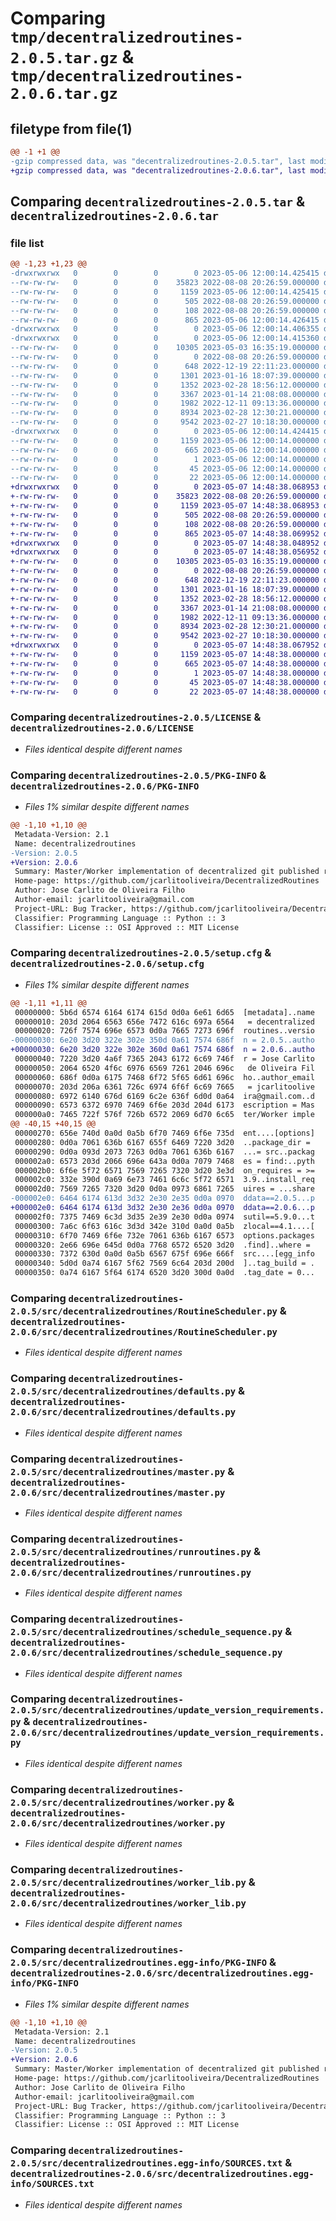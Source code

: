 # Comparing `tmp/decentralizedroutines-2.0.5.tar.gz` & `tmp/decentralizedroutines-2.0.6.tar.gz`

## filetype from file(1)

```diff
@@ -1 +1 @@
-gzip compressed data, was "decentralizedroutines-2.0.5.tar", last modified: Sat May  6 12:00:14 2023, max compression
+gzip compressed data, was "decentralizedroutines-2.0.6.tar", last modified: Sun May  7 14:48:38 2023, max compression
```

## Comparing `decentralizedroutines-2.0.5.tar` & `decentralizedroutines-2.0.6.tar`

### file list

```diff
@@ -1,23 +1,23 @@
-drwxrwxrwx   0        0        0        0 2023-05-06 12:00:14.425415 decentralizedroutines-2.0.5/
--rw-rw-rw-   0        0        0    35823 2022-08-08 20:26:59.000000 decentralizedroutines-2.0.5/LICENSE
--rw-rw-rw-   0        0        0     1159 2023-05-06 12:00:14.425415 decentralizedroutines-2.0.5/PKG-INFO
--rw-rw-rw-   0        0        0      505 2022-08-08 20:26:59.000000 decentralizedroutines-2.0.5/README.md
--rw-rw-rw-   0        0        0      108 2022-08-08 20:26:59.000000 decentralizedroutines-2.0.5/pyproject.toml
--rw-rw-rw-   0        0        0      865 2023-05-06 12:00:14.426415 decentralizedroutines-2.0.5/setup.cfg
-drwxrwxrwx   0        0        0        0 2023-05-06 12:00:14.406355 decentralizedroutines-2.0.5/src/
-drwxrwxrwx   0        0        0        0 2023-05-06 12:00:14.415360 decentralizedroutines-2.0.5/src/decentralizedroutines/
--rw-rw-rw-   0        0        0    10305 2023-05-03 16:35:19.000000 decentralizedroutines-2.0.5/src/decentralizedroutines/RoutineScheduler.py
--rw-rw-rw-   0        0        0        0 2022-08-08 20:26:59.000000 decentralizedroutines-2.0.5/src/decentralizedroutines/__init__.py
--rw-rw-rw-   0        0        0      648 2022-12-19 22:11:23.000000 decentralizedroutines-2.0.5/src/decentralizedroutines/defaults.py
--rw-rw-rw-   0        0        0     1301 2023-01-16 18:07:39.000000 decentralizedroutines-2.0.5/src/decentralizedroutines/master.py
--rw-rw-rw-   0        0        0     1352 2023-02-28 18:56:12.000000 decentralizedroutines-2.0.5/src/decentralizedroutines/runroutines.py
--rw-rw-rw-   0        0        0     3367 2023-01-14 21:08:08.000000 decentralizedroutines-2.0.5/src/decentralizedroutines/schedule_sequence.py
--rw-rw-rw-   0        0        0     1982 2022-12-11 09:13:36.000000 decentralizedroutines-2.0.5/src/decentralizedroutines/update_version_requirements.py
--rw-rw-rw-   0        0        0     8934 2023-02-28 12:30:21.000000 decentralizedroutines-2.0.5/src/decentralizedroutines/worker.py
--rw-rw-rw-   0        0        0     9542 2023-02-27 10:18:30.000000 decentralizedroutines-2.0.5/src/decentralizedroutines/worker_lib.py
-drwxrwxrwx   0        0        0        0 2023-05-06 12:00:14.424415 decentralizedroutines-2.0.5/src/decentralizedroutines.egg-info/
--rw-rw-rw-   0        0        0     1159 2023-05-06 12:00:14.000000 decentralizedroutines-2.0.5/src/decentralizedroutines.egg-info/PKG-INFO
--rw-rw-rw-   0        0        0      665 2023-05-06 12:00:14.000000 decentralizedroutines-2.0.5/src/decentralizedroutines.egg-info/SOURCES.txt
--rw-rw-rw-   0        0        0        1 2023-05-06 12:00:14.000000 decentralizedroutines-2.0.5/src/decentralizedroutines.egg-info/dependency_links.txt
--rw-rw-rw-   0        0        0       45 2023-05-06 12:00:14.000000 decentralizedroutines-2.0.5/src/decentralizedroutines.egg-info/requires.txt
--rw-rw-rw-   0        0        0       22 2023-05-06 12:00:14.000000 decentralizedroutines-2.0.5/src/decentralizedroutines.egg-info/top_level.txt
+drwxrwxrwx   0        0        0        0 2023-05-07 14:48:38.068953 decentralizedroutines-2.0.6/
+-rw-rw-rw-   0        0        0    35823 2022-08-08 20:26:59.000000 decentralizedroutines-2.0.6/LICENSE
+-rw-rw-rw-   0        0        0     1159 2023-05-07 14:48:38.068953 decentralizedroutines-2.0.6/PKG-INFO
+-rw-rw-rw-   0        0        0      505 2022-08-08 20:26:59.000000 decentralizedroutines-2.0.6/README.md
+-rw-rw-rw-   0        0        0      108 2022-08-08 20:26:59.000000 decentralizedroutines-2.0.6/pyproject.toml
+-rw-rw-rw-   0        0        0      865 2023-05-07 14:48:38.069952 decentralizedroutines-2.0.6/setup.cfg
+drwxrwxrwx   0        0        0        0 2023-05-07 14:48:38.048952 decentralizedroutines-2.0.6/src/
+drwxrwxrwx   0        0        0        0 2023-05-07 14:48:38.056952 decentralizedroutines-2.0.6/src/decentralizedroutines/
+-rw-rw-rw-   0        0        0    10305 2023-05-03 16:35:19.000000 decentralizedroutines-2.0.6/src/decentralizedroutines/RoutineScheduler.py
+-rw-rw-rw-   0        0        0        0 2022-08-08 20:26:59.000000 decentralizedroutines-2.0.6/src/decentralizedroutines/__init__.py
+-rw-rw-rw-   0        0        0      648 2022-12-19 22:11:23.000000 decentralizedroutines-2.0.6/src/decentralizedroutines/defaults.py
+-rw-rw-rw-   0        0        0     1301 2023-01-16 18:07:39.000000 decentralizedroutines-2.0.6/src/decentralizedroutines/master.py
+-rw-rw-rw-   0        0        0     1352 2023-02-28 18:56:12.000000 decentralizedroutines-2.0.6/src/decentralizedroutines/runroutines.py
+-rw-rw-rw-   0        0        0     3367 2023-01-14 21:08:08.000000 decentralizedroutines-2.0.6/src/decentralizedroutines/schedule_sequence.py
+-rw-rw-rw-   0        0        0     1982 2022-12-11 09:13:36.000000 decentralizedroutines-2.0.6/src/decentralizedroutines/update_version_requirements.py
+-rw-rw-rw-   0        0        0     8934 2023-02-28 12:30:21.000000 decentralizedroutines-2.0.6/src/decentralizedroutines/worker.py
+-rw-rw-rw-   0        0        0     9542 2023-02-27 10:18:30.000000 decentralizedroutines-2.0.6/src/decentralizedroutines/worker_lib.py
+drwxrwxrwx   0        0        0        0 2023-05-07 14:48:38.067952 decentralizedroutines-2.0.6/src/decentralizedroutines.egg-info/
+-rw-rw-rw-   0        0        0     1159 2023-05-07 14:48:38.000000 decentralizedroutines-2.0.6/src/decentralizedroutines.egg-info/PKG-INFO
+-rw-rw-rw-   0        0        0      665 2023-05-07 14:48:38.000000 decentralizedroutines-2.0.6/src/decentralizedroutines.egg-info/SOURCES.txt
+-rw-rw-rw-   0        0        0        1 2023-05-07 14:48:38.000000 decentralizedroutines-2.0.6/src/decentralizedroutines.egg-info/dependency_links.txt
+-rw-rw-rw-   0        0        0       45 2023-05-07 14:48:38.000000 decentralizedroutines-2.0.6/src/decentralizedroutines.egg-info/requires.txt
+-rw-rw-rw-   0        0        0       22 2023-05-07 14:48:38.000000 decentralizedroutines-2.0.6/src/decentralizedroutines.egg-info/top_level.txt
```

### Comparing `decentralizedroutines-2.0.5/LICENSE` & `decentralizedroutines-2.0.6/LICENSE`

 * *Files identical despite different names*

### Comparing `decentralizedroutines-2.0.5/PKG-INFO` & `decentralizedroutines-2.0.6/PKG-INFO`

 * *Files 1% similar despite different names*

```diff
@@ -1,10 +1,10 @@
 Metadata-Version: 2.1
 Name: decentralizedroutines
-Version: 2.0.5
+Version: 2.0.6
 Summary: Master/Worker implementation of decentralized git published routines and kinesis worker pool
 Home-page: https://github.com/jcarlitooliveira/DecentralizedRoutines
 Author: Jose Carlito de Oliveira Filho
 Author-email: jcarlitooliveira@gmail.com
 Project-URL: Bug Tracker, https://github.com/jcarlitooliveira/DecentralizedRoutines/issues
 Classifier: Programming Language :: Python :: 3
 Classifier: License :: OSI Approved :: MIT License
```

### Comparing `decentralizedroutines-2.0.5/setup.cfg` & `decentralizedroutines-2.0.6/setup.cfg`

 * *Files 1% similar despite different names*

```diff
@@ -1,11 +1,11 @@
 00000000: 5b6d 6574 6164 6174 615d 0d0a 6e61 6d65  [metadata]..name
 00000010: 203d 2064 6563 656e 7472 616c 697a 6564   = decentralized
 00000020: 726f 7574 696e 6573 0d0a 7665 7273 696f  routines..versio
-00000030: 6e20 3d20 322e 302e 350d 0a61 7574 686f  n = 2.0.5..autho
+00000030: 6e20 3d20 322e 302e 360d 0a61 7574 686f  n = 2.0.6..autho
 00000040: 7220 3d20 4a6f 7365 2043 6172 6c69 746f  r = Jose Carlito
 00000050: 2064 6520 4f6c 6976 6569 7261 2046 696c   de Oliveira Fil
 00000060: 686f 0d0a 6175 7468 6f72 5f65 6d61 696c  ho..author_email
 00000070: 203d 206a 6361 726c 6974 6f6f 6c69 7665   = jcarlitoolive
 00000080: 6972 6140 676d 6169 6c2e 636f 6d0d 0a64  ira@gmail.com..d
 00000090: 6573 6372 6970 7469 6f6e 203d 204d 6173  escription = Mas
 000000a0: 7465 722f 576f 726b 6572 2069 6d70 6c65  ter/Worker imple
@@ -40,15 +40,15 @@
 00000270: 656e 740d 0a0d 0a5b 6f70 7469 6f6e 735d  ent....[options]
 00000280: 0d0a 7061 636b 6167 655f 6469 7220 3d20  ..package_dir = 
 00000290: 0d0a 093d 2073 7263 0d0a 7061 636b 6167  ...= src..packag
 000002a0: 6573 203d 2066 696e 643a 0d0a 7079 7468  es = find:..pyth
 000002b0: 6f6e 5f72 6571 7569 7265 7320 3d20 3e3d  on_requires = >=
 000002c0: 332e 390d 0a69 6e73 7461 6c6c 5f72 6571  3.9..install_req
 000002d0: 7569 7265 7320 3d20 0d0a 0973 6861 7265  uires = ...share
-000002e0: 6464 6174 613d 3d32 2e30 2e35 0d0a 0970  ddata==2.0.5...p
+000002e0: 6464 6174 613d 3d32 2e30 2e36 0d0a 0970  ddata==2.0.6...p
 000002f0: 7375 7469 6c3d 3d35 2e39 2e30 0d0a 0974  sutil==5.9.0...t
 00000300: 7a6c 6f63 616c 3d3d 342e 310d 0a0d 0a5b  zlocal==4.1....[
 00000310: 6f70 7469 6f6e 732e 7061 636b 6167 6573  options.packages
 00000320: 2e66 696e 645d 0d0a 7768 6572 6520 3d20  .find]..where = 
 00000330: 7372 630d 0a0d 0a5b 6567 675f 696e 666f  src....[egg_info
 00000340: 5d0d 0a74 6167 5f62 7569 6c64 203d 200d  ]..tag_build = .
 00000350: 0a74 6167 5f64 6174 6520 3d20 300d 0a0d  .tag_date = 0...
```

### Comparing `decentralizedroutines-2.0.5/src/decentralizedroutines/RoutineScheduler.py` & `decentralizedroutines-2.0.6/src/decentralizedroutines/RoutineScheduler.py`

 * *Files identical despite different names*

### Comparing `decentralizedroutines-2.0.5/src/decentralizedroutines/defaults.py` & `decentralizedroutines-2.0.6/src/decentralizedroutines/defaults.py`

 * *Files identical despite different names*

### Comparing `decentralizedroutines-2.0.5/src/decentralizedroutines/master.py` & `decentralizedroutines-2.0.6/src/decentralizedroutines/master.py`

 * *Files identical despite different names*

### Comparing `decentralizedroutines-2.0.5/src/decentralizedroutines/runroutines.py` & `decentralizedroutines-2.0.6/src/decentralizedroutines/runroutines.py`

 * *Files identical despite different names*

### Comparing `decentralizedroutines-2.0.5/src/decentralizedroutines/schedule_sequence.py` & `decentralizedroutines-2.0.6/src/decentralizedroutines/schedule_sequence.py`

 * *Files identical despite different names*

### Comparing `decentralizedroutines-2.0.5/src/decentralizedroutines/update_version_requirements.py` & `decentralizedroutines-2.0.6/src/decentralizedroutines/update_version_requirements.py`

 * *Files identical despite different names*

### Comparing `decentralizedroutines-2.0.5/src/decentralizedroutines/worker.py` & `decentralizedroutines-2.0.6/src/decentralizedroutines/worker.py`

 * *Files identical despite different names*

### Comparing `decentralizedroutines-2.0.5/src/decentralizedroutines/worker_lib.py` & `decentralizedroutines-2.0.6/src/decentralizedroutines/worker_lib.py`

 * *Files identical despite different names*

### Comparing `decentralizedroutines-2.0.5/src/decentralizedroutines.egg-info/PKG-INFO` & `decentralizedroutines-2.0.6/src/decentralizedroutines.egg-info/PKG-INFO`

 * *Files 1% similar despite different names*

```diff
@@ -1,10 +1,10 @@
 Metadata-Version: 2.1
 Name: decentralizedroutines
-Version: 2.0.5
+Version: 2.0.6
 Summary: Master/Worker implementation of decentralized git published routines and kinesis worker pool
 Home-page: https://github.com/jcarlitooliveira/DecentralizedRoutines
 Author: Jose Carlito de Oliveira Filho
 Author-email: jcarlitooliveira@gmail.com
 Project-URL: Bug Tracker, https://github.com/jcarlitooliveira/DecentralizedRoutines/issues
 Classifier: Programming Language :: Python :: 3
 Classifier: License :: OSI Approved :: MIT License
```

### Comparing `decentralizedroutines-2.0.5/src/decentralizedroutines.egg-info/SOURCES.txt` & `decentralizedroutines-2.0.6/src/decentralizedroutines.egg-info/SOURCES.txt`

 * *Files identical despite different names*

